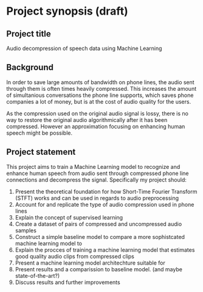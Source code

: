 # Project synopsis (draft)

## Project title
Audio decompression of speech data using Machine Learning

## Background
In order to save large amounts of bandwidth on phone lines, the audio sent through them is often times heavily compressed. This increases the amount of simultanious conversations the phone line supports, which saves phone companies a lot of money, but is at the cost of audio quality for the users.

As the compression used on the original audio signal is lossy, there is no way to restore the original audio algorithmically after it has been compressed. However an approximation focusing on enhancing human speech might be possible.

## Project statement
This project aims to train a Machine Learning model to recognize and enhance human speech from audio sent through compressed phone line connections and decompress the signal. Specifically my project should:

1. Present the theoretical foundation for how Short-Time Fourier Transform (STFT) works and can be used in regards to audio preprocessing
1. Account for and replicate the type of audio compression used in phone lines
1. Explain the concept of supervised learning
1. Create a dataset of pairs of compressed and uncompressed audio samples
1. Construct a simple baseline model to compare a more sophistcated machine learning model to
1. Explain the procces of training a machine learning model that estimates good quality audio clips from compressed clips 
1. Present a machine learning model architechture suitable for
1. Present results and a comparission to baseline model. (and maybe state-of-the-art?)
1. Discuss results and further improvements

